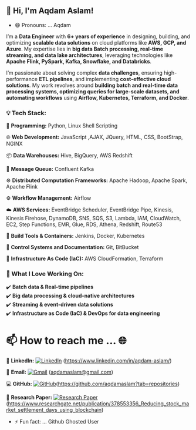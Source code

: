 ## 👋 Hi, I'm Aqdam Aslam!  

- 😄 Pronouns: ... Aqdam

I’m a **Data Engineer** with **6+ years of experience** in designing, building, and optimizing **scalable data solutions** on cloud platforms like **AWS, GCP, and Azure**. My expertise lies in **big data Batch processing, real-time streaming, and data lake architectures**, leveraging technologies like **Apache Flink, PySpark, Kafka, Snowflake, and Databricks**.  

I’m passionate about solving complex **data challenges**, ensuring high-performance **ETL pipelines**, and implementing **cost-effective cloud solutions**. My work revolves around **building batch and real-time data processing systems, optimizing queries for large-scale datasets, and automating workflows** using **Airflow, Kubernetes, Terraform, and Docker**.  

### 💡 **Tech Stack:**  
🔧 **Programming:** Python, Linux Shell Scripting

🌐 **Web Development:** JavaScript ,AJAX, JQuery, HTML, CSS, BootStrap, NGINX

📦 **Data Warehouses:** Hive, BigQuery, AWS Redshift

🔄 **Message Queue:** Confluent Kafka

⚙️ **Distributed Computation Frameworks:** Apache Hadoop, Apache Spark, Apache Flink

⚙️ **Workflow Management:** Airflow

☁️ **AWS Services:** EventBridge Scheduler, EventBridge Pipe, Kinesis, Kinesis Firehose, DynamoDB, SNS, SQS, S3, Lambda, IAM, CloudWatch, EC2, Step Functions, EMR, Glue, RDS, Athena, Redshift, Route53

🔨 **Build Tools & Containers:** Jenkins, Docker, Kubernetes

📑 **Control Systems and Documentation:** Git, BitBucket

🔧 **Infrastructure As Code (IaC):** AWS CloudFormation, Terraform



### 🚀 What I Love Working On:  
✔️ **Batch data & Real-time pipelines**  
✔️ **Big data processing & cloud-native architectures**  
✔️ **Streaming & event-driven data solutions**  
✔️ **Infrastructure as Code (IaC) & DevOps for data engineering**  


# 📫 How to reach me ... 🌐

💼 **LinkedIn:** [![LinkedIn](https://img.shields.io/badge/LinkedIn-%230077B5.svg?style=flat&logo=linkedin&logoColor=white)](https://www.linkedin.com/in/aqdam-aslam/)
(https://www.linkedin.com/in/aqdam-aslam/)

📧 **Email:** [![Gmail](https://img.shields.io/badge/Gmail-D14836?style=flat&logo=gmail&logoColor=white)](mailto:aqdamaslam@gmail.com) 
  (aqdamaslam@gmail.com)

💻 **GitHub:** [![GitHub](https://img.shields.io/badge/GitHub-%23121011.svg?style=flat&logo=github&logoColor=white)](https://github.com/aqdamaslam?tab=repositories)(https://github.com/aqdamaslam?tab=repositories)

📜 **Research Paper:** [![Research Paper](https://img.shields.io/badge/Portfolio-%230000ff.svg?style=flat&logo=firefox&logoColor=white)](https://www.researchgate.net/publication/378553356_Reducing_stock_market_settlement_days_using_blockchain)   (https://www.researchgate.net/publication/378553356_Reducing_stock_market_settlement_days_using_blockchain)


- ⚡ Fun fact: ... Github Ghosted User
